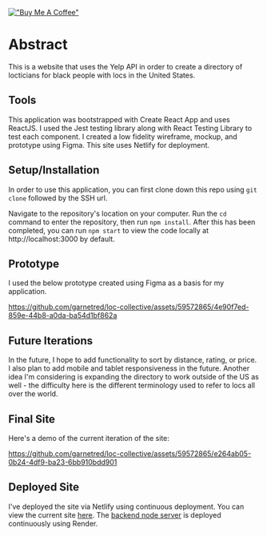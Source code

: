 [!["Buy Me A Coffee"](https://www.buymeacoffee.com/assets/img/custom_images/orange_img.png)](https://www.buymeacoffee.com/decemberthedeveloper)

# Abstract

This is a website that uses the Yelp API in order to create a directory of locticians for black people with locs in the United States.

## Tools
This application was bootstrapped with Create React App and uses ReactJS. I used the Jest testing library along with React Testing Library to test each component. I created a low fidelity wireframe, mockup, and prototype using Figma. This site uses Netlify for deployment. 

## Setup/Installation

In order to use this application, you can first clone down this repo using `git clone` followed by the SSH url.

Navigate to the repository's location on your computer. Run the `cd` command to enter the repository, then run `npm install`. After this has been completed, you can run `npm start` to view the code locally at http://localhost:3000 by default.

## Prototype
I used the below prototype created using Figma as a basis for my application.

https://github.com/garnetred/loc-collective/assets/59572865/4e90f7ed-859e-44b8-a0da-ba54d1bf862a

## Future Iterations
In the future, I hope to add functionality to sort by distance, rating, or price. I also plan to add mobile and tablet responsiveness in the future. Another idea I'm considering is expanding the directory to work outside of the US as well - the difficulty here is the different terminology used to refer to locs all over the world. 

## Final Site
Here's a demo of the current iteration of the site: 

https://github.com/garnetred/loc-collective/assets/59572865/e264ab05-0b24-4df9-ba23-6bb910bdd901


## Deployed Site
I've deployed the site via Netlify using continuous deployment. You can view the current site [here](https://loccollective.com). The [backend node server](https://github.com/garnetred/loc-collective-backend) is deployed continuously using Render.
